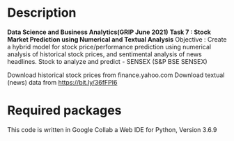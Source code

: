 # Description

**Data Science and Business Analytics(GRIP June 2021)**
**Task 7 : Stock Market Prediction using Numerical and Textual Analysis**
Objective : Create a hybrid model for stock price/performance
prediction using numerical analysis of historical stock prices, and sentimental analysis of news headlines.
Stock to analyze and predict - SENSEX (S&P BSE SENSEX)

Download historical stock prices from finance.yahoo.com
Download textual (news) data from https://bit.ly/36fFPI6

# Required packages

This code is written in Google Collab a Web IDE for Python, Version 3.6.9
